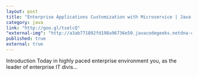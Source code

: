 ```yaml
---
layout: post
title: "Enterprise Applications Customization with Microservice | Java Code Geeks"
category: java
link: "http://goo.gl/tselcQ"
"external-img": "http://a3ab771892fd198a96736e50.javacodegeeks.netdna-cdn.com/wp-content/uploads/2012/10/software-development-2-logo.jpg"
published: true
external: true
---
```

<p>
Introduction Today in highly paced enterprise environment you, as the leader of enterprise IT divis...</p>